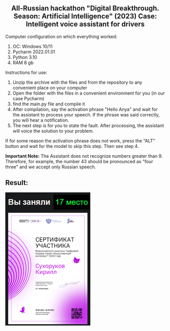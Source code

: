 <div align='center'><h2>All-Russian hackathon "Digital Breakthrough. Season: Artificial Intelligence" (2023)
Case: Intelligent voice assistant for drivers</h2></div>

Computer configuration on which everything worked:
  1. OC: Windows 10/11
  2. Pycharm 2022.01.01
  3. Python 3.10
  4. RAM 8 gb

Instructions for use:
1. Unzip the archive with the files and from the repository to any convenient place on your computer
2. Open the folder with the files in a convenient environment for you (in our case Pycharm)
3. find the main.py file and compile it  
3. After compilation, say the activation phrase "Hello Anya" and wait for the assistant to process your speech. If the phrase was said correctly, you will hear a notification.
4. The next step is for you to state the fault. After processing, the assistant will voice the solution to your problem.

If for some reason the activation phrase does not work, press the "ALT" button and wait for the model to skip this step. Then see step 4.

**Important Note:** The Assistant does not recognize numbers greater than 9. Therefore, for example, the number 43 should be pronounced as "four three" and we accept only Russian speech.
<h2>Result:</h2>
<img height ="50%"  src="./result_image.png" />
